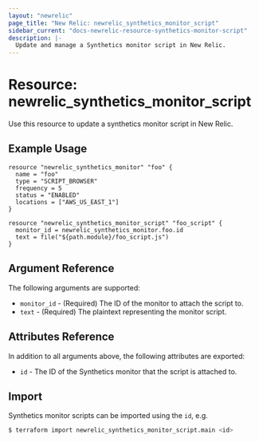 ```yaml
---
layout: "newrelic"
page_title: "New Relic: newrelic_synthetics_monitor_script"
sidebar_current: "docs-newrelic-resource-synthetics-monitor-script"
description: |-
  Update and manage a Synthetics monitor script in New Relic.
---
```


# Resource: newrelic\_synthetics\_monitor\_script

Use this resource to update a synthetics monitor script in New Relic.

## Example Usage

```hcl
resource "newrelic_synthetics_monitor" "foo" {
  name = "foo"
  type = "SCRIPT_BROWSER"
  frequency = 5
  status = "ENABLED"
  locations = ["AWS_US_EAST_1"]
}

resource "newrelic_synthetics_monitor_script" "foo_script" {
  monitor_id = newrelic_synthetics_monitor.foo.id
  text = file("${path.module}/foo_script.js")
}
```

## Argument Reference

The following arguments are supported:

  * `monitor_id` - (Required) The ID of the monitor to attach the script to.
  * `text` - (Required) The plaintext representing the monitor script.

## Attributes Reference

In addition to all arguments above, the following attributes are exported:

  * `id` - The ID of the Synthetics monitor that the script is attached to.

## Import

Synthetics monitor scripts can be imported using the `id`, e.g.

```bash
$ terraform import newrelic_synthetics_monitor_script.main <id>
```